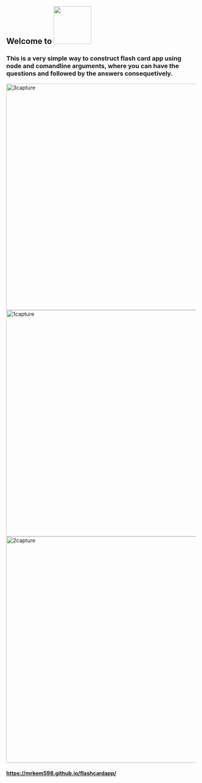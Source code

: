 ## Welcome to <img width="100" src="https://media.giphy.com/media/QWgYtVMNX2Xp6/giphy.gif"> 
### This is a very simple way to construct flash card app using node and comandline arguments, where you can have the questions and followed by the answers consequetively. 

<img width="600" alt="3capture" src="https://cloud.githubusercontent.com/assets/23619819/25354664/da9124de-2901-11e7-864f-d8f6f22fae56.PNG">
<img width="600" alt="1capture" src="https://cloud.githubusercontent.com/assets/23619819/25354175/05407650-2900-11e7-9b9a-e95545ae7d60.PNG">
<img width="600" alt="2capture" src="https://cloud.githubusercontent.com/assets/23619819/25354174/053e8a52-2900-11e7-98f1-570cc242cab8.PNG">

#### https://mrkem598.github.io/flashcardapp/


